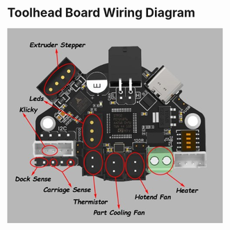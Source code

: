 # Toolhead Board Wiring Diagram

![](https://github.com/Bikin-Creative/Lineux-Toolchanger/blob/main/Images/IMG_000206.jpg)
